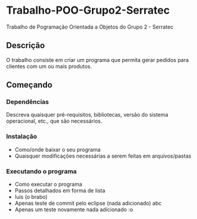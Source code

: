 # Trabalho-POO-Grupo2-Serratec

Trabalho de Pogramação Orientada a Objetos do Grupo 2 - Serratec

## Descrição

O trabalho consiste em criar um programa que permita gerar pedidos para clientes com um ou mais produtos.

## Começando

### Dependências

Descreva quaisquer pré-requisitos, bibliotecas, versão do sistema operacional, etc., que são necessários.

### Instalação

- Como/onde baixar o seu programa
- Quaisquer modificações necessárias a serem feitas em arquivos/pastas

### Executando o programa

- Como executar o programa
- Passos detalhados em forma de lista
- luis (o brabo)
- Apenas teste de commit pelo eclipse (nada adicionado) abc
- Apenas um teste novamente nada adicionado :o